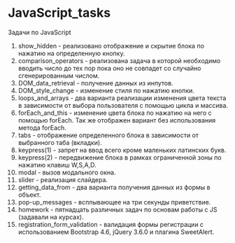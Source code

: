 # JavaScript_tasks
Задачи по JavaScript

1. show_hidden - реализовано отображение и скрытие блока по нажатию на определенную кнопку. 
2. comparison_operators - реализована задача в которой необходимо вводить число до тех пор пока оно не совпадет со случайно сгенерированным числом.
3. DOM_data_retrieval - получение данных из инпутов. 
4. DOM_style_change - изменение стиля по нажатию кнопки.
5. loops_and_arrays - два варианта реализации изменения цвета текста в зависимости от выбора пользователя с помощью цикла и массива.
6. forEach_and_this - изменение цвета блока по нажатию на него с помощью forEach. Так же отображен вариант без использования метода forEach.
7. tabs - отображение определенного блока в зависимости от выбранного таба (вкладки).
8. keypress(1) - запрет на ввод всего кроме маленьких латинских букв.
9. keypress(2) - передвижение блока в рамках ограниченной зоны по нажатию клавиш W,S,A,D.
10. modal - вызов модального окна. 
11. slider - реализация слайдера. 
12. getting_data_from - два варианта получения данных из формы в объект. 
13. pop-up_messages - всплывающее на три секунды приветствие.
14. homework - пятнадцать различных задач по основам работы с JS (задавали на курсах). 
15. registration_form_validation - валидация формы регистрации с использованием Bootstrap 4.6, jQuery 3.6.0 и плагина SweetAlert.
